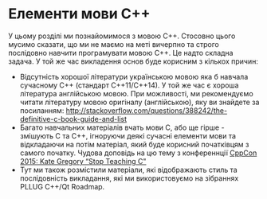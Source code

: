 # Елементи мови С++

У цьому розділі ми познайомимося з мовою С++. Стосовно цього мусимо сказати, що ми не маємо на меті вичерпно та строго послідовно навчити програмувати мовою С++.  Це надто складна задача.  У той же час викладення основ буде корисним з кількох причин:

* Відсутність хорошої літератури українською мовою яка б навчала сучасному С++ \(стандарт С++11\/С++14\). У той же час є хороша література англійською мовою. При можливості, ми рекомендуємо читати літературу мовою оригіналу \(англійською\), яку ви знайдете за посиланням: [http:\/\/stackoverflow.com\/questions\/388242\/the-definitive-c-book-guide-and-list](http://stackoverflow.com/questions/388242/the-definitive-c-book-guide-and-list)
* Багато навчальних матеріалів вчать мови С, або ще гірше - змішують С та С++, ігноруючи деякі сучасні елементи мови та відкладаючи на потім матеріал, який буде корисний початківцям з самого початку. Чудова доповідь на цю тему з конференнції [CppCon 2015: Kate Gregory “Stop Teaching C" ](https://www.youtube.com/watch?v=YnWhqhNdYyk)
* Тут ми також розмістили матеріали, які відображають стиль та послідовність викладання, які ми використовуємо на зібраннях PLLUG C++/Qt Roadmap.

